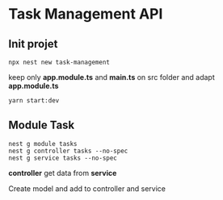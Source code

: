 # Task Management API

## Init projet

```Shell
npx nest new task-management
```

keep only __app.module.ts__ and __main.ts__ on src folder and adapt __app.module.ts__

```Shell
yarn start:dev
```

## Module Task

```Shell
nest g module tasks
nest g controller tasks --no-spec
nest g service tasks --no-spec
```

__controller__ get data from __service__

Create model and add to controller and service